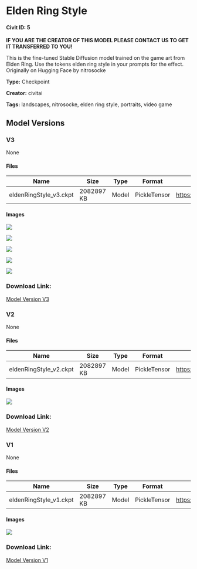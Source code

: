 # Elden Ring Style

#### Civit ID: 5

<p><strong>IF YOU ARE THE CREATOR OF THIS MODEL PLEASE CONTACT US TO GET IT TRANSFERRED TO YOU!</strong></p><p>This is the fine-tuned Stable Diffusion model trained on the game art from Elden Ring. Use the tokens elden ring style in your prompts for the effect. Originally on Hugging Face by nitrosocke</p>

**Type:** Checkpoint

**Creator:** civitai

**Tags:** landscapes, nitrosocke, elden ring style, portraits, video game

## Model Versions

### V3

None

#### Files

| Name | Size | Type | Format | Download Url | AutoV1 | AutoV2 | SHA256 | CRC32 | BLAKE3 |
| --- | --- | --- | --- | --- | --- | --- | --- | --- | --- |
| eldenRingStyle_v3.ckpt | 2082897 KB | Model | PickleTensor | https://civitai.com/api/download/models/29 | 6BB23006 | 9C6A0E1A7F | 9C6A0E1A7FBA0FBFC5A9220F48A7F2F293AF453245E8E4FD3DB5A919534CEC21 | D3D1331E | D78826D0EA9AC2CC6329F464541F00891853F8FD753CF30EFC0D4373B631E3FB |

#### Images

<p><img src="https://image.civitai.com/xG1nkqKTMzGDvpLrqFT7WA/0f7111d0-add8-45b2-c3ee-aed2a8ebea00/width=450/190.jpeg" /></p>

<p><img src="https://image.civitai.com/xG1nkqKTMzGDvpLrqFT7WA/b3f1b7c4-fbc3-4ee8-3dd8-b2b8082b9700/width=450/9651.jpeg" /></p>

<p><img src="https://image.civitai.com/xG1nkqKTMzGDvpLrqFT7WA/f18b2c39-bccb-4520-432d-d29590607600/width=450/9650.jpeg" /></p>

<p><img src="https://image.civitai.com/xG1nkqKTMzGDvpLrqFT7WA/6928f31d-b590-425c-f785-2ee9be956c00/width=450/191.jpeg" /></p>

<p><img src="https://image.civitai.com/xG1nkqKTMzGDvpLrqFT7WA/10378280-ffb4-4ae2-25aa-ef55720ae600/width=450/189.jpeg" /></p>

### Download Link:

[Model Version V3](https://civitai.com/api/download/models/29)

### V2

None

#### Files

| Name | Size | Type | Format | Download Url | AutoV1 | AutoV2 | SHA256 | CRC32 | BLAKE3 |
| --- | --- | --- | --- | --- | --- | --- | --- | --- | --- |
| eldenRingStyle_v2.ckpt | 2082897 KB | Model | PickleTensor | https://civitai.com/api/download/models/28 | 16D77205 | 92A0439BE8 | 92A0439BE8F74904173F0AD8387AB0A782905AEE52124C557794FD7B6C64BB4D | 6A4A120D | 78DABC987EBDCAAFC297AC20C64C1BC45B4411519B94F5D03BD71709D786CCA1 |

#### Images

<p><img src="https://image.civitai.com/xG1nkqKTMzGDvpLrqFT7WA/74ce216e-2d6e-457b-00e3-bf3f35486300/width=450/279.jpeg" /></p>

### Download Link:

[Model Version V2](https://civitai.com/api/download/models/28)

### V1

None

#### Files

| Name | Size | Type | Format | Download Url | AutoV1 | AutoV2 | SHA256 | CRC32 | BLAKE3 |
| --- | --- | --- | --- | --- | --- | --- | --- | --- | --- |
| eldenRingStyle_v1.ckpt | 2082897 KB | Model | PickleTensor | https://civitai.com/api/download/models/5 | A2A802B2 | 603FE233CE | 603FE233CEB1D880A9C94A9C46820418C7A652E825C9D1E90C376052A60B7C73 | FA1339A6 | B4F6E540471546EFD346AA6503DF53BBACE8D4511113E3F63F74093F7AFA59FA |

#### Images

<p><img src="https://image.civitai.com/xG1nkqKTMzGDvpLrqFT7WA/607124cf-fb4d-4e29-2ee2-7a634f753c00/width=450/280.jpeg" /></p>

### Download Link:

[Model Version V1](https://civitai.com/api/download/models/5)

